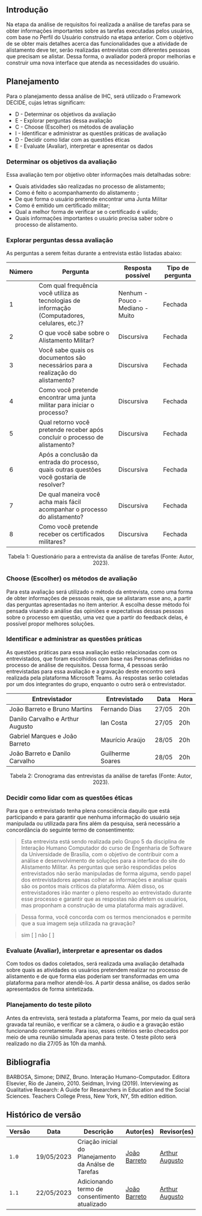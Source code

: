 ## Introdução

Na etapa da análise de requisitos foi realizada a análise de tarefas para se obter informações importantes sobre as tarefas executadas pelos usuários, com base no Perfil do Usuário construído na etapa anterior. Com o objetivo de se obter mais detalhes acerca das funcionalidades que a atividade de alistamento deve ter, serão realizadas entrevistas com diferentes pessoas que precisam se alistar. Dessa forma, o avaliador poderá propor melhorias e construir uma nova interface que atenda as necessidades do usuário.

## Planejamento

Para o planejamento dessa análise de IHC, será utilizado o Framework DECIDE, cujas letras significam:

+ D - Determinar os objetivos da avaliação
+ E - Explorar perguntas dessa avaliação
+ C - Choose (Escolher) os métodos de avaliação
+ I - Identificar e administrar as questões práticas de avaliação
+ D - Decidir como lidar com as questões éticas
+ E - Evaluate (Avaliar), interpretar e apresentar os dados


### Determinar os objetivos da avaliação


Essa avaliação tem por objetivo obter informações mais detalhadas sobre: 

+ Quais atividades são realizadas no processo de alistamento;
+ Como é feito o acompanhamento do alistamento ;
+ De que forma o usuário pretende encontrar uma Junta Militar
+ Como é emitido um certificado militar;
+ Qual a melhor forma de verificar se o certificado é valido;
+ Quais informações importantes o usuário precisa saber sobre o processo de alistamento.

### Explorar perguntas dessa avaliação

As perguntas a serem feitas durante a entrevista estão listadas abaixo:

| Número | Pergunta | Resposta possível | Tipo de pergunta
| ---- | ---- | ---- | ---- |
| 1 | Com qual frequência você utiliza as tecnologias de informação (Computadores, celulares, etc.)? | Nenhum - Pouco - Mediano - Muito | Fechada
| 2 | O que você sabe sobre o Alistamento Militar? | Discursiva | Fechada
| 3 | Você sabe quais os documentos são necessários para a realização do alistamento? | Discursiva | Fechada
| 4 | Como você pretende encontrar uma junta militar para iniciar o processo? | Discursiva | Fechada
| 5 | Qual retorno você pretende receber após concluir o processo de alistamento? | Discursiva | Fechada
| 6 | Após a conclusão da entrada do processo, quais outras questões você gostaria de resolver? | Discursiva | Fechada
| 7 | De qual maneira você acha mais fácil acompanhar o processo do alistamento? | Discursiva | Fechada
| 8 | Como você pretende receber os certificados militares? | Discursiva | Fechada

<div style="text-align: center">
<p> Tabela 1: Questionário para a entrevista da análise de tarefas (Fonte: Autor, 2023).</p>
</div>


### Choose (Escolher) os métodos de avaliação

Para esta avaliação será utilizado o método da entrevista, como uma forma de obter informações de pessoas reais, que se alistaram esse ano, a partir das perguntas apresentadas no item anterior. A escolha desse método foi pensada visando a análise das opiniões e expectativas dessas pessoas sobre o processo em questão, uma vez que a partir do feedback delas, é possível propor melhores soluções.

### Identificar e administrar as questões práticas

As questões práticas para essa avaliação estão relacionadas com os entrevistados, que foram escolhidos com base nas Personas definidas no processo de análise de requisitos. Dessa forma, 4 pessoas serão entrevistadas para essa avaliação e a gravação deste encontro será realizada pela plataforma Microsoft Teams. As respostas serão coletadas por um dos integrantes do grupo, enquanto o outro será o entrevistador.

|Entrevistador | Entrevistado | Data | Hora 
| ---- | ---- | ---- | ----
| João Barreto e Bruno Martins | Fernando Dias | 27/05 | 20h
| Danilo Carvalho e Arthur Augusto | Ian Costa | 27/05 | 20h
| Gabriel Marques e João Barreto | Maurício Araújo | 28/05 | 20h
| João Barreto e Danilo Carvalho | Guilherme Soares | 28/05 | 20h
<div style="text-align: center">
<p> Tabela 2: Cronograma das entrevistas da análise de tarefas (Fonte: Autor, 2023).</p>
</div>


### Decidir como lidar com as questões éticas

Para que o entrevistado tenha plena consciência daquilo que está participando e para garantir que nenhuma informação do usuário seja manipulada ou utilizada para fins além da pesquisa, será necessário a concordância do seguinte termo de consentimento:

>Esta entrevista está sendo realizada pelo Grupo 5 da disciplina de Interação Humano Computador do curso de Engenharia de Software da Universidade de Brasília, com o objetivo de contribuir com a análise e desenvolvimento de soluções para a interface do site do Alistamento Militar. As perguntas que serão respondidas pelos entrevistados não serão manipuladas de forma alguma, sendo papel dos entrevistadores apenas colher as informações e analisar quais são os pontos mais críticos da plataforma. Além disso, os entrevistadores irão manter o pleno respeito ao entrevistado durante esse processo e garantir que as respostas não afetem os usuários, mas proponham a construção de uma plataforma mais agradável. 

>Dessa forma, você concorda com os termos mencionados e permite que a sua imagem seja utilizada na gravação? 

> sim [ ]
> não [ ]

### Evaluate (Avaliar), interpretar e apresentar os dados

Com todos os dados coletados, será realizada uma avaliação detalhada sobre quais as atividades os usuários pretendem realizar no processo de alistamento e de que forma elas poderiam ser transformadas em uma plataforma para melhor atendê-los. A partir dessa análise, os dados serão apresentados de forma sintetizada.

### Planejamento do teste piloto

Antes da entrevista, será testada a plataforma Teams, por meio da qual será gravada tal reunião, e verificar se a câmera, o áudio e a gravação estão funcionando corretamente. Para isso, esses critérios serão checados por meio de uma reunião simulada apenas para teste. O teste piloto será realizado no dia 27/05 às 10h da manhã. 

## Bibliografia

BARBOSA, Simone; DINIZ, Bruno. Interação Humano-Computador. Editora Elsevier, Rio de Janeiro, 2010.
Seidman, Irving (2019). Interviewing as Qualitative Research: A Guide for Researchers in Education and the Social Sciences. Teachers College Press, New York, NY, 5th edition edition.

## Histórico de versão
| Versão | Data | Descrição | Autor(es) | Revisor(es) |
| --- | --- | --- | --- | --- |
|  `1.0`   | 19/05/2023 | Criação inicial do Planejamento da Análse de Tarefas | [João Barreto](https://github.com/JoaoBarreto03) | [Arthur Augusto](https://github.com/arthur-augusto) |
|  `1.1`   | 22/05/2023 | Adicionando termo de consentimento atualizado | [João Barreto](https://github.com/JoaoBarreto03) | [Arthur Augusto](https://github.com/arthur-augusto) |
